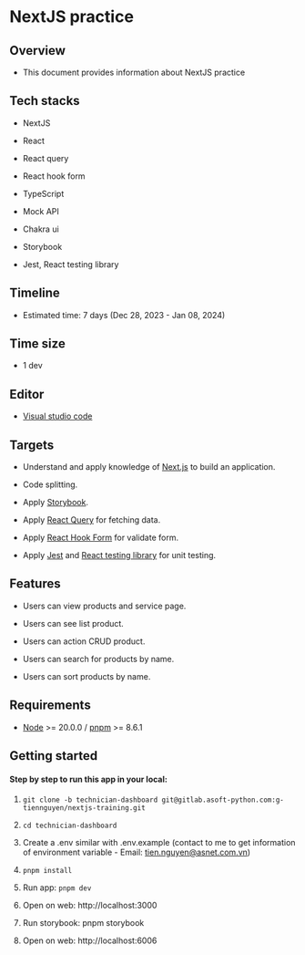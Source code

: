 # NextJS practice

## Overview

- This document provides information about NextJS practice

## Tech stacks

- NextJS

- React

- React query

- React hook form

- TypeScript

- Mock API

- Chakra ui

- Storybook

- Jest, React testing library

## Timeline

- Estimated time: 7 days (Dec 28, 2023 - Jan 08, 2024)

## Time size

- 1 dev

## Editor

- [Visual studio code](https://code.visualstudio.com/)

## Targets

- Understand and apply knowledge of [Next.js](https://nextjs.org/) to build an application.

- Code splitting.

- Apply [Storybook](https://storybook.js.org/).

- Apply [React Query](https://tanstack.com/query/latest/) for fetching data.

- Apply [React Hook Form](https://react-hook-form.com/) for validate form.

- Apply [Jest](https://jestjs.io/) and [React testing library](https://testing-library.com/) for unit testing.

## Features

- Users can view products and service page.

- Users can see list product.

- Users can action CRUD product.

- Users can search for products by name.

- Users can sort products by name.

## Requirements

- [Node](https://nodejs.org/en/ "Node") >= 20.0.0 / [pnpm](https://pnpm.io/) >= 8.6.1

## Getting started

#### Step by step to run this app in your local:

1. `git clone -b technician-dashboard git@gitlab.asoft-python.com:g-tiennguyen/nextjs-training.git`

2. `cd technician-dashboard`

3. Create a .env similar with .env.example (contact to me to get information of environment variable - Email: tien.nguyen@asnet.com.vn)

3. `pnpm install`

4. Run app: `pnpm dev`

5. Open on web: http://localhost:3000

6. Run storybook: pnpm storybook

7. Open on web: http://localhost:6006
